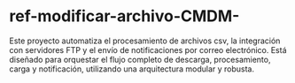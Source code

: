 # ref-modificar-archivo-CMDM-
Este proyecto automatiza el procesamiento de archivos csv, la integración con servidores FTP y el envío de notificaciones por correo electrónico. Está diseñado para orquestar el flujo completo de descarga, procesamiento, carga y notificación, utilizando una arquitectura modular y robusta.
